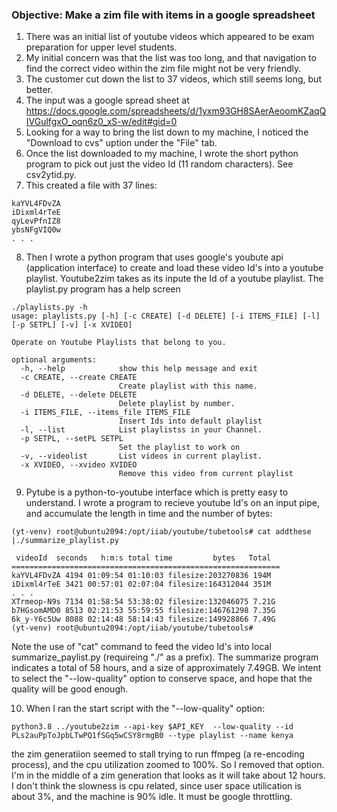 ### Objective: Make a zim file with items in a google spreadsheet
1. There was an initial list of youtube videos which appeared to be exam preparation for upper level students.
2. My initial concern was that the list was too long, and that navigation to find the correct video within the zim file might not be very friendly.
3. The customer cut down the list to 37 videos, which still seems long, but better.
4. The input was a google spread sheet at https://docs.google.com/spreadsheets/d/1yxm93GH8SAerAeoomKZaqQIVGulfgxO_oqn6z0_xS-w/edit#gid=0
5. Looking for a way to bring the list down to my machine, I noticed the "Download to cvs" uption under the "File" tab.
6. Once the list downloaded to my machine, I wrote the short python program to pick out just the video Id (11 random characters). See csv2ytid.py.
7. This created a file with 37 lines:
```
kaYVL4FDvZA
iDixml4rTeE
qyLevPfnIZ8
ybsNFgVIQ0w
. . .
```
8. Then I wrote a python program that uses google's youbute api (application interface) to create and load these video Id's into a youtube playlist. Youtube2zim takes as its inpute the Id of a youtube playlist. The playlist.py program has a help screen
```
./playlists.py -h
usage: playlists.py [-h] [-c CREATE] [-d DELETE] [-i ITEMS_FILE] [-l] [-p SETPL] [-v] [-x XVIDEO]

Operate on Youtube Playlists that belong to you.

optional arguments:
  -h, --help            show this help message and exit
  -c CREATE, --create CREATE
                        Create playlist with this name.
  -d DELETE, --delete DELETE
                        Delete playlist by number.
  -i ITEMS_FILE, --items_file ITEMS_FILE
                        Insert Ids into default playlist
  -l, --list            List playlistss in your Channel.
  -p SETPL, --setPL SETPL
                        Set the playlist to work on
  -v, --videolist       List videos in current playlist.
  -x XVIDEO, --xvideo XVIDEO
                        Remove this video from current playlist
```
9. Pytube is a python-to-youtube interface which is pretty easy to understand. I wrote a program to recieve youtube Id's on an input pipe, and accumulate the length in time and the number of bytes:
```
(yt-venv) root@ubuntu2094:/opt/iiab/youtube/tubetools# cat addthese |./summarize_playlist.py 

 videoId  seconds   h:m:s total time         bytes   Total
============================================================
kaYVL4FDvZA 4194 01:09:54 01:10:03 filesize:203270836 194M
iDixml4rTeE 3421 00:57:01 02:07:04 filesize:164312044 351M
. . .
XTrmeop-N9s 7134 01:58:54 53:38:02 filesize:132046075 7.21G
b7HGsomAMD0 8513 02:21:53 55:59:55 filesize:146761298 7.35G
6k_y-Y6c5Uw 8088 02:14:48 58:14:43 filesize:149928866 7.49G
(yt-venv) root@ubuntu2094:/opt/iiab/youtube/tubetools# 
```
Note the use of "cat" command to feed the video Id's into local summarize_paylist.py (requireing "./" as a prefix). The summarize program indicates a total of 58 hours, and a size of approximately 7.49GB.  We intent to select the "--low-quality" option to conserve space, and hope that the quality will be good enough.

10. When I ran the start script with the "--low-quality" option:
```
python3.8 ../youtube2zim --api-key $API_KEY  --low-quality --id  PLs2auPpToJpbLTwPQ1fSGq5wCSY8rmgB0 --type playlist --name kenya
```
the zim generatiion seemed to stall trying to run ffmpeg (a re-encoding process), and the cpu utilization zoomed to 100%. So I removed that option. I'm in the middle of a zim generation that looks as it will take about 12 hours. I don't think the slowness is cpu related, since user space utilication is about 3%, and the machine is 90% idle. It must be google throttling.
